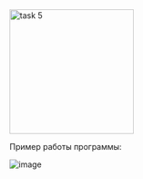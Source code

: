 <img width="218" alt="task 5" src="https://user-images.githubusercontent.com/71376506/98128558-1dabf300-1ec9-11eb-810b-0fbcc7a4bc34.png">

Пример работы программы:

![image](https://user-images.githubusercontent.com/71376506/98128776-5ea40780-1ec9-11eb-8349-1aff1edd8079.png)
